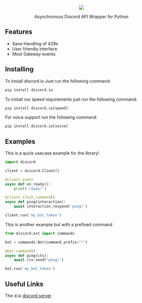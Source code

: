 <p align='center'>
  <img src='https://raw.githubusercontent.com/VincentRPS/discord.io/master/docs/assets/discord.io.png' />
</p>

<p align='center'>
Asynchronous Discord API Wrapper for Python
</p>

## Features

- Sane Handling of 429s
- User friendly interface
- Most Gateway events

## Installing

To Install discord.io Just run the following command:

```py
pip install discord.io
```

To install our speed requirements just run the following command:

```py
pip install discord.io[speed]
```

For voice support run the following command:

```py
pip install discord.io[voice]
```

## Examples
This is a quick usecase example for the library!

```py
import discord

client = discord.Client()

@client.event
async def on_ready():
    print('ready!')

@client.slash_command()
async def ping(interaction):
    await interaction.respond('pong!')

client.run('my_bot_token')
```

This is another example but with a prefixed command

```py
from discord.ext import commands

bot = commands.Bot(command_prefix="!")

@bot.command()
async def ping(ctx):
    await ctx.send("pong!")

bot.run('my_bot_token')
```

## Useful Links

The d.io [discord server](https://discord.gg/cvCAwntVhm)

